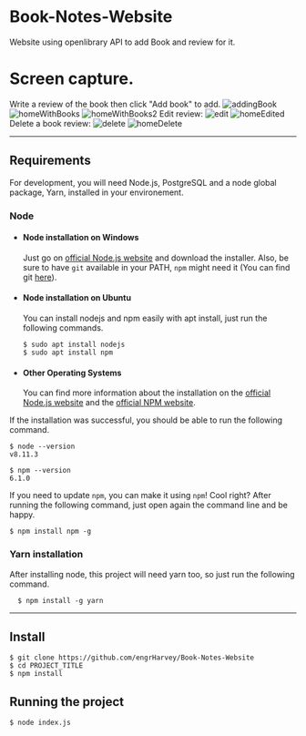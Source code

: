 # Book-Notes-Website

Website using openlibrary API to add Book and review for it.

# Screen capture.

Write a review of the book then click "Add book" to add.
![addingBook](https://github.com/user-attachments/assets/6e1357e9-00b2-4505-9a99-9b328606e9e4)
![homeWithBooks](https://github.com/user-attachments/assets/f8def2bd-ed22-40f1-bd57-0951113e5e0d)
![homeWithBooks2](https://github.com/user-attachments/assets/6bfc48de-de38-42ab-ba9e-159bb9539d00)
Edit review:
![edit](https://github.com/user-attachments/assets/e6e450c4-3449-4520-896c-7300956b0fdc)
![homeEdited](https://github.com/user-attachments/assets/09421748-14a8-4eeb-b49a-698c525817f5)
Delete a book review:
![delete](https://github.com/user-attachments/assets/5416276f-9f53-4418-beed-0351270c7f40)
![homeDelete](https://github.com/user-attachments/assets/58d990bf-a515-47cc-b804-a7b0632a2fa5)

---
## Requirements

For development, you will need Node.js, PostgreSQL and a node global package, Yarn, installed in your environement.

### Node
- #### Node installation on Windows

  Just go on [official Node.js website](https://nodejs.org/) and download the installer.
Also, be sure to have `git` available in your PATH, `npm` might need it (You can find git [here](https://git-scm.com/)).

- #### Node installation on Ubuntu

  You can install nodejs and npm easily with apt install, just run the following commands.

      $ sudo apt install nodejs
      $ sudo apt install npm

- #### Other Operating Systems
  You can find more information about the installation on the [official Node.js website](https://nodejs.org/) and the [official NPM website](https://npmjs.org/).

If the installation was successful, you should be able to run the following command.

    $ node --version
    v8.11.3

    $ npm --version
    6.1.0

If you need to update `npm`, you can make it using `npm`! Cool right? After running the following command, just open again the command line and be happy.

    $ npm install npm -g

###
### Yarn installation
  After installing node, this project will need yarn too, so just run the following command.

      $ npm install -g yarn

---

## Install

    $ git clone https://github.com/engrHarvey/Book-Notes-Website
    $ cd PROJECT_TITLE
    $ npm install

## Running the project

    $ node index.js
